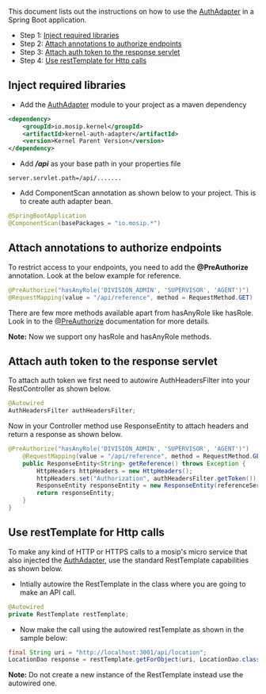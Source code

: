 This document lists out the instructions on how to use the [AuthAdapter](https://github.com/mosip/mosip/wiki/Auth-Adapter) in a Spring Boot application.

* Step 1: [Inject required libraries](#Inject-required-libraries)
* Step 2: [Attach annotations to authorize endpoints](#Attach-annotations-to-authorize-endpoints)
* Step 3: [Attach auth token to the response servlet](#Attach-auth-token-to-the-response-servlet)
* Step 4: [Use restTemplate for Http calls](#Use-restTemplate-for-Http-calls)

## Inject required libraries
* Add the [AuthAdapter](https://github.com/mosip/mosip/wiki/Auth-Adapter) module to your project as a maven dependency
```xml
<dependency>
	<groupId>io.mosip.kernel</groupId>
	<artifactId>kernel-auth-adapter</artifactId>
	<version>Kernel Parent Version</version>
</dependency>
```
* Add _**/api**_ as your base path in your properties file
```properties
server.servlet.path=/api/.......
```
* Add ComponentScan annotation as shown below to your project. This is to create auth adapter bean.
```java
@SpringBootApplication
@ComponentScan(basePackages = "io.mosip.*")
```
## Attach annotations to authorize endpoints
To restrict access to your endpoints, you need to add the **@PreAuthorize** annotation.
Look at the below example for reference.
```java
@PreAuthorize("hasAnyRole('DIVISION_ADMIN', 'SUPERVISOR', 'AGENT')")
@RequestMapping(value = "/api/reference", method = RequestMethod.GET)
```
There are few more methods available apart from hasAnyRole like hasRole. Look in to the [@PreAuthorize](https://docs.spring.io/spring-security/site/docs/3.0.x/reference/el-access.html) documentation for more details.

**Note:** Now we support ony hasRole and hasAnyRole methods.

## Attach auth token to the response servlet
To attach auth token we first need to autowire AuthHeadersFilter into your RestController as shown below.

```java
@Autowired
AuthHeadersFilter authHeadersFilter;
```

Now in your Controller method use ResponseEntity to attach headers and return a response as shown below.

```java
@PreAuthorize("hasAnyRole('DIVISION_ADMIN', 'SUPERVISOR', 'AGENT')")
    @RequestMapping(value = "/api/reference", method = RequestMethod.GET)
    public ResponseEntity<String> getReference() throws Exception {
        HttpHeaders httpHeaders = new HttpHeaders();
        httpHeaders.set("Authorization", authHeadersFilter.getToken());
        ResponseEntity responseEntity = new ResponseEntity(referenceService.getReference(), httpHeaders, HttpStatus.OK);
        return responseEntity;
    }
}
```

## Use restTemplate for Http calls
To make any kind of HTTP or HTTPS calls to a mosip's micro service that also injected the [AuthAdapter](https://github.com/mosip/mosip/wiki/Auth-Adapter), use the standard RestTemplate capabilities as shown below.

* Intially autowire the RestTemplate in the class where you are going to make an API call.

```java
@Autowired
private RestTemplate restTemplate;
```

* Now make the call using the autowired restTemplate as shown in the sample below:

```java
final String uri = "http://localhost:3001/api/location";
LocationDao response = restTemplate.getForObject(uri, LocationDao.class);
```

**Note:** Do not create a new instance of the RestTemplate instead use the autowired one.
